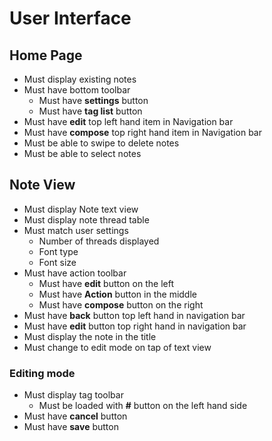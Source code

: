 # User Interface

## Home Page

* Must display existing notes
* Must have bottom toolbar
    * Must have **settings** button
    * Must have **tag list** button
* Must have **edit** top left hand item in Navigation bar
* Must have **compose** top right hand item in Navigation bar
* Must be able to swipe to delete notes
* Must be able to select notes

## Note View

* Must display Note text view
* Must display note thread table
* Must match user settings
    * Number of threads displayed
    * Font type
    * Font size
* Must have action toolbar
    * Must have **edit** button on the left
    * Must have **Action** button in the middle
    * Must have **compose** button on the right
* Must have **back** button top left hand in navigation bar
* Must have **edit** button top right hand in navigation bar
* Must display the note in the title
* Must change to edit mode on tap of text view

### Editing mode

* Must display tag toolbar
    * Must be loaded with **#** button on the left hand side
* Must have **cancel** button
* Must have **save** button
